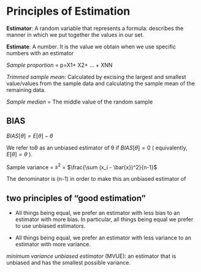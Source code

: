 # Principles of Estimation

**Estimator**: A random variable that represents a formula: describes the manner in which we put together the values in our set.

**Estimate**: A number. It is the value we obtain when we use specific numbers with an estimator

*Sample proportion* = p=X1+ X2+ ... + XNN 

*Trimmed sample mean*: Calculated by excising the largest and smallest value/values from the sample data and calculating the sample mean of the remaining data. 

*Sample median* = The middle value of the random sample
## BIAS

$BIAS[θ]=E[θ]-θ$

We refer toθ as an unbiased estimator of θ if $BIAS[θ]=0$
( equivalently,  $E[θ]=θ$ ).

Sample variance = $s^2$ = $\frac{\sum (x_i - \bar{x})^2}{n-1}$

The denominator is (n-1) in order to make this an unbiased estimator of 

## two principles of “good estimation”
* All things being equal, we prefer an estimator with less bias to an estimator with more bias.  In particular, all things being equal we prefer to use unbiased estimators.

* All things being equal, we prefer an estimator with less variance to an estimator with more variance.

*minimum variance unbiased estimator* (MVUE): an estimator that is unbiased and has the smallest possible variance.

